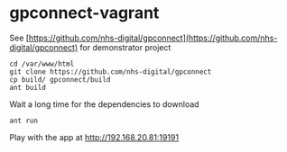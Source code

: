 # gpconnect-vagrant
See [https://github.com/nhs-digital/gpconnect](https://github.com/nhs-digital/gpconnect) for demonstrator project

```
cd /var/www/html
git clone https://github.com/nhs-digital/gpconnect
cp build/ gpconnect/build
ant build
```

Wait a long time for the dependencies to download

```
ant run
```

Play with the app at http://192.168.20.81:19191
